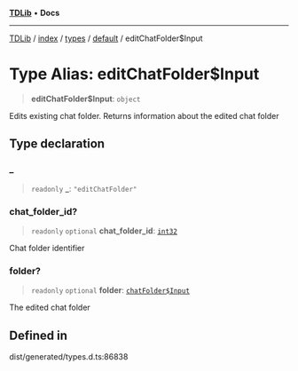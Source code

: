 [**TDLib**](../../../../../../README.md) • **Docs**

***

[TDLib](../../../../../../modules.md) / [index](../../../../../README.md) / [types](../../../README.md) / [default](../README.md) / editChatFolder$Input

# Type Alias: editChatFolder$Input

> **editChatFolder$Input**: `object`

Edits existing chat folder. Returns information about the edited chat folder

## Type declaration

### \_

> `readonly` **\_**: `"editChatFolder"`

### chat\_folder\_id?

> `readonly` `optional` **chat\_folder\_id**: [`int32`](int32.md)

Chat folder identifier

### folder?

> `readonly` `optional` **folder**: [`chatFolder$Input`](chatFolder$Input.md)

The edited chat folder

## Defined in

dist/generated/types.d.ts:86838
